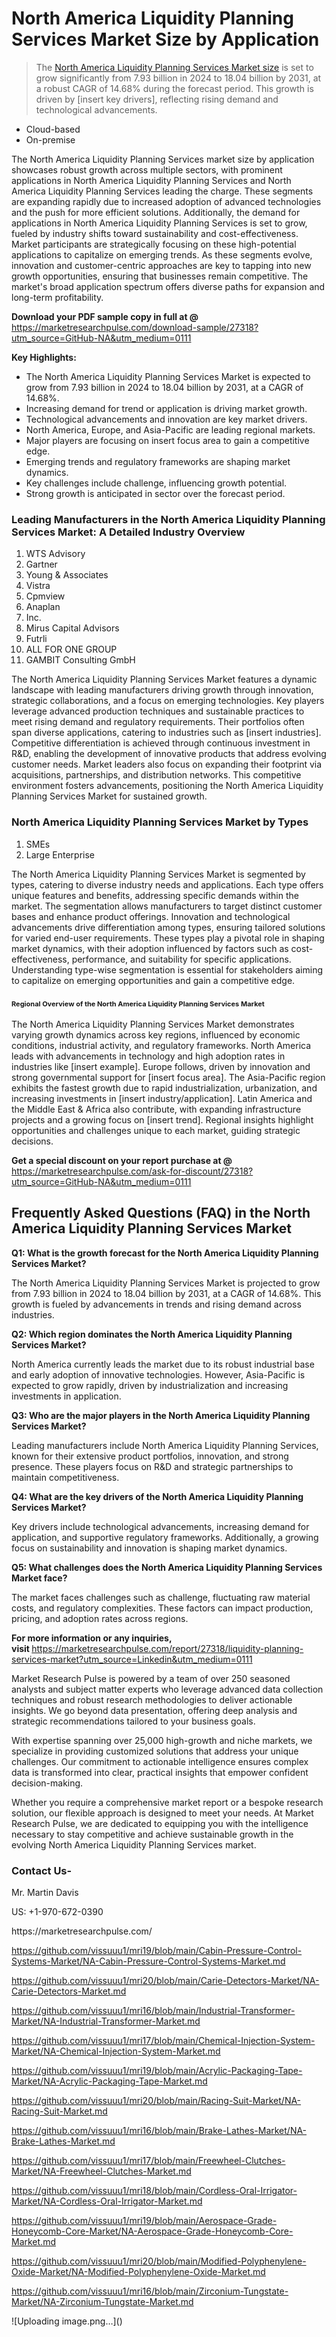 <h1>North America Liquidity Planning Services Market&nbsp;Size by Application</h1><blockquote><p>The <a href="https://marketresearchpulse.com/download-sample/27318?utm_source=GitHub-NA&amp;utm_medium=0111">North America Liquidity Planning Services Market size</a> is set to grow significantly from 7.93 billion in 2024 to 18.04 billion by 2031, at a robust CAGR of 14.68% during the forecast period. This growth is driven by [insert key drivers], reflecting rising demand and technological advancements.</p></blockquote><ul><li>Cloud-based<li> On-premise</li></ul><p>The North America Liquidity Planning Services market size by application showcases robust growth across multiple sectors, with prominent applications in North America Liquidity Planning Services and North America Liquidity Planning Services leading the charge. These segments are expanding rapidly due to increased adoption of advanced technologies and the push for more efficient solutions. Additionally, the demand for applications in North America Liquidity Planning Services is set to grow, fueled by industry shifts toward sustainability and cost-effectiveness. Market participants are strategically focusing on these high-potential applications to capitalize on emerging trends. As these segments evolve, innovation and customer-centric approaches are key to tapping into new growth opportunities, ensuring that businesses remain competitive. The market's broad application spectrum offers diverse paths for expansion and long-term profitability.</p><p><strong>Download your PDF sample copy in full at @ </strong><a href="https://marketresearchpulse.com/download-sample/27318?utm_source=GitHub-NA&amp;utm_medium=0111">https://marketresearchpulse.com/download-sample/27318?utm_source=GitHub-NA&amp;utm_medium=0111</a></p><p><strong>Key Highlights: </strong></p><ul><li>The North America Liquidity Planning Services Market is expected to grow from 7.93 billion in 2024 to 18.04 billion by 2031, at a CAGR of 14.68%.</li><li>Increasing demand for trend or application is driving market growth.</li><li>Technological advancements and innovation are key market drivers.</li><li>North America, Europe, and Asia-Pacific are leading regional markets.</li><li>Major players are focusing on insert focus area to gain a competitive edge.</li><li>Emerging trends and regulatory frameworks are shaping market dynamics.</li><li>Key challenges include challenge, influencing growth potential.</li><li>Strong growth is anticipated in sector over the forecast period.</li></ul><h3>Leading Manufacturers in the North America Liquidity Planning Services Market: A Detailed Industry Overview</h3><ol><li>WTS Advisory</li><li>Gartner</li><li>Young & Associates</li><li>Vistra</li><li>Cpmview</li><li>Anaplan</li><li>Inc.</li><li>Mirus Capital Advisors</li><li>Futrli</li><li>ALL FOR ONE GROUP</li><li>GAMBIT Consulting GmbH</li></ol><div class="flex max-w-full flex-col flex-grow"><div class="min-h-8 text-message flex w-full flex-col items-end gap-2 whitespace-normal break-words [.text-message+&amp;]:mt-5" dir="auto" data-message-author-role="assistant" data-message-id="fd8432e4-4910-450d-b182-61b7bfb0a01f" data-message-model-slug="gpt-4o"><div class="flex w-full flex-col gap-1 empty:hidden first:pt-[3px]"><div class="markdown prose w-full break-words dark:prose-invert light"><p>The North America Liquidity Planning Services Market features a dynamic landscape with leading manufacturers driving growth through innovation, strategic collaborations, and a focus on emerging technologies. Key players leverage advanced production techniques and sustainable practices to meet rising demand and regulatory requirements. Their portfolios often span diverse applications, catering to industries such as [insert industries]. Competitive differentiation is achieved through continuous investment in R&amp;D, enabling the development of innovative products that address evolving customer needs. Market leaders also focus on expanding their footprint via acquisitions, partnerships, and distribution networks. This competitive environment fosters advancements, positioning the North America Liquidity Planning Services Market for sustained growth.</p></div></div></div></div><h3>North America Liquidity Planning Services Market by Types</h3><ol><li>SMEs<li> Large Enterprise</li></ol><div class="flex max-w-full flex-col flex-grow"><div class="min-h-8 text-message flex w-full flex-col items-end gap-2 whitespace-normal break-words [.text-message+&amp;]:mt-5" dir="auto" data-message-author-role="assistant" data-message-id="084470be-0bb7-4664-bddf-5156b4f41249" data-message-model-slug="gpt-4o-mini"><div class="flex w-full flex-col gap-1 empty:hidden first:pt-[3px]"><div class="markdown prose w-full break-words dark:prose-invert light"><p>The North America Liquidity Planning Services Market is segmented by types, catering to diverse industry needs and applications. Each type offers unique features and benefits, addressing specific demands within the market. The segmentation allows manufacturers to target distinct customer bases and enhance product offerings. Innovation and technological advancements drive differentiation among types, ensuring tailored solutions for varied end-user requirements. These types play a pivotal role in shaping market dynamics, with their adoption influenced by factors such as cost-effectiveness, performance, and suitability for specific applications. Understanding type-wise segmentation is essential for stakeholders aiming to capitalize on emerging opportunities and gain a competitive edge.</p></div></div></div></div><h3><span style="font-size: 11px;">Regional Overview of the North America Liquidity Planning Services Market</span></h3><div class="flex max-w-full flex-col flex-grow"><div class="min-h-8 text-message flex w-full flex-col items-end gap-2 whitespace-normal break-words [.text-message+&amp;]:mt-5" dir="auto" data-message-author-role="assistant" data-message-id="e9038762-ce64-4e30-91c9-9bd413514231" data-message-model-slug="gpt-4o-mini"><div class="flex w-full flex-col gap-1 empty:hidden first:pt-[3px]"><div class="markdown prose w-full break-words dark:prose-invert light"><p>The North America Liquidity Planning Services Market demonstrates varying growth dynamics across key regions, influenced by economic conditions, industrial activity, and regulatory frameworks. North America leads with advancements in technology and high adoption rates in industries like [insert example]. Europe follows, driven by innovation and strong governmental support for [insert focus area]. The Asia-Pacific region exhibits the fastest growth due to rapid industrialization, urbanization, and increasing investments in [insert industry/application]. Latin America and the Middle East &amp; Africa also contribute, with expanding infrastructure projects and a growing focus on [insert trend]. Regional insights highlight opportunities and challenges unique to each market, guiding strategic decisions.</p></div></div></div></div><p><strong>Get a special discount on your report purchase at @ </strong><a href="https://marketresearchpulse.com/ask-for-discount/27318?utm_source=GitHub-NA&amp;utm_medium=0111">https://marketresearchpulse.com/ask-for-discount/27318?utm_source=GitHub-NA&amp;utm_medium=0111</a></p><h2>Frequently Asked Questions (FAQ) in the North America Liquidity Planning Services Market</h2><p><strong>Q1: What is the growth forecast for the North America Liquidity Planning Services Market?</strong></p><p>The North America Liquidity Planning Services Market is projected to grow from 7.93 billion in 2024 to 18.04 billion by 2031, at a CAGR of 14.68%. This growth is fueled by advancements in trends and rising demand across industries.</p><p><strong>Q2: Which region dominates the North America Liquidity Planning Services Market?</strong></p><p>North America currently leads the market due to its robust industrial base and early adoption of innovative technologies. However, Asia-Pacific is expected to grow rapidly, driven by industrialization and increasing investments in application.</p><p><strong>Q3: Who are the major players in the North America Liquidity Planning Services Market?</strong></p><p>Leading manufacturers include North America Liquidity Planning Services, known for their extensive product portfolios, innovation, and strong presence. These players focus on R&amp;D and strategic partnerships to maintain competitiveness.</p><p><strong>Q4: What are the key drivers of the North America Liquidity Planning Services Market?</strong></p><p>Key drivers include technological advancements, increasing demand for application, and supportive regulatory frameworks. Additionally, a growing focus on sustainability and innovation is shaping market dynamics.</p><p><strong>Q5: What challenges does the North America Liquidity Planning Services Market face?</strong></p><p>The market faces challenges such as challenge, fluctuating raw material costs, and regulatory complexities. These factors can impact production, pricing, and adoption rates across regions.</p><p><strong>For more information or any inquiries, visit&nbsp;</strong><a href="https://marketresearchpulse.com/report/27318/liquidity-planning-services-market?utm_source=Linkedin&utm_medium=0111">https://marketresearchpulse.com/report/27318/liquidity-planning-services-market?utm_source=Linkedin&utm_medium=0111</a></p><p>Market Research Pulse is powered by a team of over 250 seasoned analysts and subject matter experts who leverage advanced data collection techniques and robust research methodologies to deliver actionable insights. We go beyond data presentation, offering deep analysis and strategic recommendations tailored to your business goals.</p><p>With expertise spanning over 25,000 high-growth and niche markets, we specialize in providing customized solutions that address your unique challenges. Our commitment to actionable intelligence ensures complex data is transformed into clear, practical insights that empower confident decision-making.</p><p>Whether you require a comprehensive market report or a bespoke research solution, our flexible approach is designed to meet your needs. At Market Research Pulse, we are dedicated to equipping you with the intelligence necessary to stay competitive and achieve sustainable growth in the evolving North America Liquidity Planning Services market.</p><h3><strong>Contact Us-</strong></h3><p>Mr. Martin Davis</p><p>US: +1-970-672-0390</p><p>https://marketresearchpulse.com/</p><p><a href="https://github.com/vissuuu1/mri19/blob/main/Cabin-Pressure-Control-Systems-Market/NA-Cabin-Pressure-Control-Systems-Market.md">https://github.com/vissuuu1/mri19/blob/main/Cabin-Pressure-Control-Systems-Market/NA-Cabin-Pressure-Control-Systems-Market.md</a></p><p><a href="https://github.com/vissuuu1/mri20/blob/main/Carie-Detectors-Market/NA-Carie-Detectors-Market.md">https://github.com/vissuuu1/mri20/blob/main/Carie-Detectors-Market/NA-Carie-Detectors-Market.md</a></p><p><a href="https://github.com/vissuuu1/mri16/blob/main/Industrial-Transformer-Market/NA-Industrial-Transformer-Market.md">https://github.com/vissuuu1/mri16/blob/main/Industrial-Transformer-Market/NA-Industrial-Transformer-Market.md</a></p><p><a href="https://github.com/vissuuu1/mri17/blob/main/Chemical-Injection-System-Market/NA-Chemical-Injection-System-Market.md">https://github.com/vissuuu1/mri17/blob/main/Chemical-Injection-System-Market/NA-Chemical-Injection-System-Market.md</a></p><p><a href="https://github.com/vissuuu1/mri19/blob/main/Acrylic-Packaging-Tape-Market/NA-Acrylic-Packaging-Tape-Market.md">https://github.com/vissuuu1/mri19/blob/main/Acrylic-Packaging-Tape-Market/NA-Acrylic-Packaging-Tape-Market.md</a></p><p><a href="https://github.com/vissuuu1/mri20/blob/main/Racing-Suit-Market/NA-Racing-Suit-Market.md">https://github.com/vissuuu1/mri20/blob/main/Racing-Suit-Market/NA-Racing-Suit-Market.md</a></p><p><a href="https://github.com/vissuuu1/mri16/blob/main/Brake-Lathes-Market/NA-Brake-Lathes-Market.md">https://github.com/vissuuu1/mri16/blob/main/Brake-Lathes-Market/NA-Brake-Lathes-Market.md</a></p><p><a href="https://github.com/vissuuu1/mri17/blob/main/Freewheel-Clutches-Market/NA-Freewheel-Clutches-Market.md">https://github.com/vissuuu1/mri17/blob/main/Freewheel-Clutches-Market/NA-Freewheel-Clutches-Market.md</a></p><p><a href="https://github.com/vissuuu1/mri18/blob/main/Cordless-Oral-Irrigator-Market/NA-Cordless-Oral-Irrigator-Market.md">https://github.com/vissuuu1/mri18/blob/main/Cordless-Oral-Irrigator-Market/NA-Cordless-Oral-Irrigator-Market.md</a></p><p><a href="https://github.com/vissuuu1/mri19/blob/main/Aerospace-Grade-Honeycomb-Core-Market/NA-Aerospace-Grade-Honeycomb-Core-Market.md">https://github.com/vissuuu1/mri19/blob/main/Aerospace-Grade-Honeycomb-Core-Market/NA-Aerospace-Grade-Honeycomb-Core-Market.md</a></p><p><a href="https://github.com/vissuuu1/mri20/blob/main/Modified-Polyphenylene-Oxide-Market/NA-Modified-Polyphenylene-Oxide-Market.md">https://github.com/vissuuu1/mri20/blob/main/Modified-Polyphenylene-Oxide-Market/NA-Modified-Polyphenylene-Oxide-Market.md</a></p><p><a href="https://github.com/vissuuu1/mri16/blob/main/Zirconium-Tungstate-Market/NA-Zirconium-Tungstate-Market.md">https://github.com/vissuuu1/mri16/blob/main/Zirconium-Tungstate-Market/NA-Zirconium-Tungstate-Market.md</a></p>
![Uploading image.png…]()
